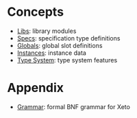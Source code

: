 # Concepts

- [Libs](Libs.md): library modules
- [Specs](Specs.md): specification type definitions
- [Globals](Globals.md): global slot definitions
- [Instances](Instances.md): instance data
- [Type System](TypeSystem.md): type system features

# Appendix

- [Grammar](Grammar.md): formal BNF grammar for Xeto









